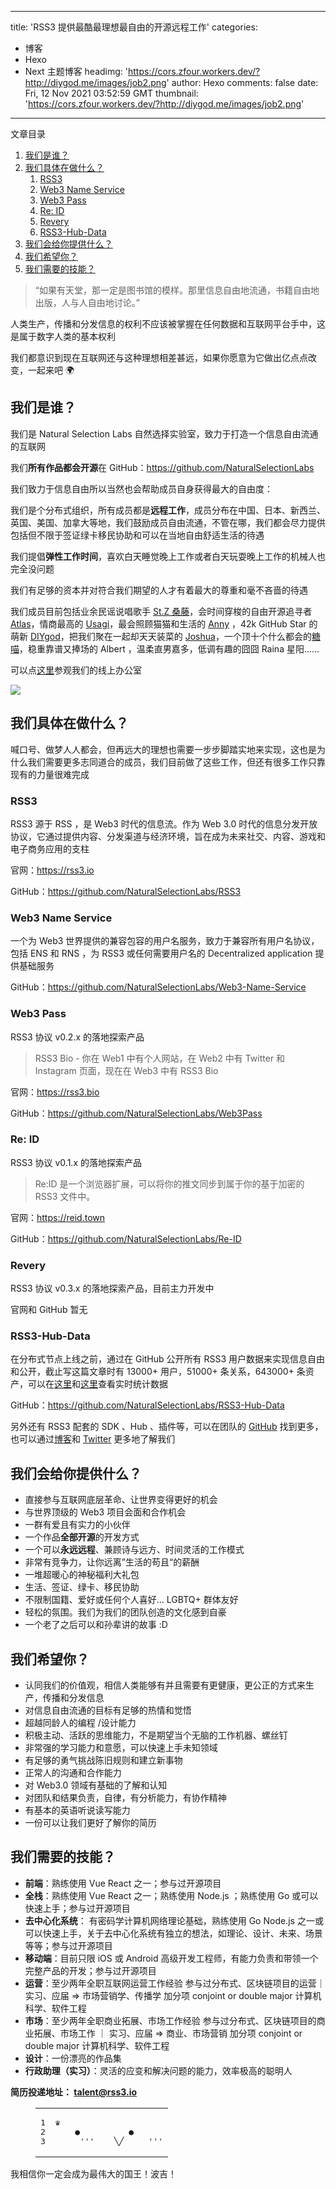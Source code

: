 
---
title: 'RSS3 提供最酷最理想最自由的开源远程工作'
categories: 
 - 博客
 - Hexo
 - Next 主题博客
headimg: 'https://cors.zfour.workers.dev/?http://diygod.me/images/job2.png'
author: Hexo
comments: false
date: Fri, 12 Nov 2021 03:52:59 GMT
thumbnail: 'https://cors.zfour.workers.dev/?http://diygod.me/images/job2.png'
---

<div>   
<div class="post-toc-content"><div class="post-toc-title">文章目录</div><ol class="nav"><li class="nav-item nav-level-2"><a class="nav-link" href="http://diygod.me/job/#%E6%88%91%E4%BB%AC%E6%98%AF%E8%B0%81%EF%BC%9F"><span class="nav-text">我们是谁？</span></a></li><li class="nav-item nav-level-2"><a class="nav-link" href="http://diygod.me/job/#%E6%88%91%E4%BB%AC%E5%85%B7%E4%BD%93%E5%9C%A8%E5%81%9A%E4%BB%80%E4%B9%88%EF%BC%9F"><span class="nav-text">我们具体在做什么？</span></a><ol class="nav-child"><li class="nav-item nav-level-3"><a class="nav-link" href="http://diygod.me/job/#RSS3"><span class="nav-text">RSS3</span></a></li><li class="nav-item nav-level-3"><a class="nav-link" href="http://diygod.me/job/#Web3-Name-Service"><span class="nav-text">Web3 Name Service</span></a></li><li class="nav-item nav-level-3"><a class="nav-link" href="http://diygod.me/job/#Web3-Pass"><span class="nav-text">Web3 Pass</span></a></li><li class="nav-item nav-level-3"><a class="nav-link" href="http://diygod.me/job/#Re-ID"><span class="nav-text">Re: ID</span></a></li><li class="nav-item nav-level-3"><a class="nav-link" href="http://diygod.me/job/#Revery"><span class="nav-text">Revery</span></a></li><li class="nav-item nav-level-3"><a class="nav-link" href="http://diygod.me/job/#RSS3-Hub-Data"><span class="nav-text">RSS3-Hub-Data</span></a></li></ol></li><li class="nav-item nav-level-2"><a class="nav-link" href="http://diygod.me/job/#%E6%88%91%E4%BB%AC%E4%BC%9A%E7%BB%99%E4%BD%A0%E6%8F%90%E4%BE%9B%E4%BB%80%E4%B9%88%EF%BC%9F"><span class="nav-text">我们会给你提供什么？</span></a></li><li class="nav-item nav-level-2"><a class="nav-link" href="http://diygod.me/job/#%E6%88%91%E4%BB%AC%E5%B8%8C%E6%9C%9B%E4%BD%A0%EF%BC%9F"><span class="nav-text">我们希望你？</span></a></li><li class="nav-item nav-level-2"><a class="nav-link" href="http://diygod.me/job/#%E6%88%91%E4%BB%AC%E9%9C%80%E8%A6%81%E7%9A%84%E6%8A%80%E8%83%BD%EF%BC%9F"><span class="nav-text">我们需要的技能？</span></a></li></ol></div><blockquote><p>“如果有天堂，那一定是图书馆的模样。那里信息自由地流通，书籍自由地出版，人与人自由地讨论。”</p></blockquote><p>人类生产，传播和分发信息的权利不应该被掌握在任何数据和互联网平台手中，这是属于数字人类的基本权利</p><p>我们都意识到现在互联网还与这种理想相差甚远，如果你愿意为它做出亿点点改变，一起来吧 🌍</p><h2 id="我们是谁？"><a href="http://diygod.me/job/#%E6%88%91%E4%BB%AC%E6%98%AF%E8%B0%81%EF%BC%9F" class="headerlink" title="我们是谁？"></a>我们是谁？</h2><p>我们是 Natural Selection Labs 自然选择实验室，致力于打造一个信息自由流通的互联网</p><p>我们<strong>所有作品都会开源</strong>在 GitHub：<a target="_blank" rel="noopener" href="https://github.com/NaturalSelectionLabs">https://github.com/NaturalSelectionLabs</a></p><p>我们致力于信息自由所以当然也会帮助成员自身获得最大的自由度：</p><p>我们是个分布式组织，所有成员都是<strong>远程工作</strong>，成员分布在中国、日本、新西兰、英国、美国、加拿大等地，我们鼓励成员自由流通，不管在哪，我们都会尽力提供包括但不限于签证绿卡移民协助和可以在当地自由舒适生活的待遇</p><p>我们提倡<strong>弹性工作时间</strong>，喜欢白天睡觉晚上工作或者白天玩耍晚上工作的机械人也完全没问题</p><p>我们有足够的资本并对符合我们期望的人才有着最大的尊重和毫不吝啬的待遇</p><p>我们成员目前包括业余民谣说唱歌手 <a target="_blank" rel="noopener" href="https://music.163.com/#/artist?id=12701196">St.Z 桑藤</a>，会时间穿梭的自由开源追寻者 <a target="_blank" rel="noopener" href="https://atlasoin.xyz/">Atlas</a>，情商最高的 <a target="_blank" rel="noopener" href="https://tuzi.moe/">Usagi</a>，最会照顾猫猫和生活的 <a target="_blank" rel="noopener" href="http://zui-c.com/">Anny</a> ，42k GitHub Star 的萌新 <a target="_blank" rel="noopener" href="https://github.com/DIYgod">DIYgod</a>，把我们聚在一起却天天装菜的 <a target="_blank" rel="noopener" href="https://joshua.rss3.bio/">Joshua</a>，一个顶十个什么都会的<a target="_blank" rel="noopener" href="https://candinya.com/">糖喵</a>，稳重靠谱又捧场的 Albert ，温柔直男嘉多，低调有趣的囧囧 Raina 星阳……</p><p>可以点<a target="_blank" rel="noopener" href="https://gather.town/invite?token=qK0VM80sY7Aj0-hbBUCLaRt7qg6m55W2">这里</a>参观我们的线上办公室</p><p><picture><source srcset="/images/job2.webp" type="image/webp"><img loading="lazy" src="https://cors.zfour.workers.dev/?http://diygod.me/images/job2.png" referrerpolicy="no-referrer"></picture></p><span id="more"></span><h2 id="我们具体在做什么？"><a href="http://diygod.me/job/#%E6%88%91%E4%BB%AC%E5%85%B7%E4%BD%93%E5%9C%A8%E5%81%9A%E4%BB%80%E4%B9%88%EF%BC%9F" class="headerlink" title="我们具体在做什么？"></a>我们具体在做什么？</h2><p>喊口号、做梦人人都会，但再远大的理想也需要一步步脚踏实地来实现，这也是为什么我们需要更多志同道合的成员，我们目前做了这些工作，但还有很多工作只靠现有的力量很难完成</p><h3 id="RSS3"><a href="http://diygod.me/job/#RSS3" class="headerlink" title="RSS3"></a>RSS3</h3><p>RSS3 源于 RSS ，是 Web3 时代的信息流。作为 Web 3.0 时代的信息分发开放协议，它通过提供内容、分发渠道与经济环境，旨在成为未来社交、内容、游戏和电子商务应用的支柱</p><p>官网：<a target="_blank" rel="noopener" href="https://rss3.io/">https://rss3.io</a></p><p>GitHub：<a target="_blank" rel="noopener" href="https://github.com/NaturalSelectionLabs/RSS3">https://github.com/NaturalSelectionLabs/RSS3</a></p><h3 id="Web3-Name-Service"><a href="http://diygod.me/job/#Web3-Name-Service" class="headerlink" title="Web3 Name Service"></a>Web3 Name Service</h3><p>一个为 Web3 世界提供的兼容包容的用户名服务，致力于兼容所有用户名协议，包括 ENS 和 RNS ，为 RSS3 或任何需要用户名的 Decentralized application 提供基础服务</p><p>GitHub：<a target="_blank" rel="noopener" href="https://github.com/NaturalSelectionLabs/Web3-Name-Service">https://github.com/NaturalSelectionLabs/Web3-Name-Service</a></p><h3 id="Web3-Pass"><a href="http://diygod.me/job/#Web3-Pass" class="headerlink" title="Web3 Pass"></a>Web3 Pass</h3><p>RSS3 协议 v0.2.x 的落地探索产品</p><blockquote><p>RSS3 Bio - 你在 Web1 中有个人网站，在 Web2 中有 Twitter 和 Instagram 页面，现在在 Web3 中有 RSS3 Bio</p></blockquote><p>官网：<a target="_blank" rel="noopener" href="https://rss3.bio/">https://rss3.bio</a></p><p>GitHub：<a target="_blank" rel="noopener" href="https://github.com/NaturalSelectionLabs/Web3Pass">https://github.com/NaturalSelectionLabs/Web3Pass</a></p><h3 id="Re-ID"><a href="http://diygod.me/job/#Re-ID" class="headerlink" title="Re: ID"></a>Re: ID</h3><p>RSS3 协议 v0.1.x 的落地探索产品</p><blockquote><p>Re:ID 是一个浏览器扩展，可以将你的推文同步到属于你的基于加密的 RSS3 文件中。</p></blockquote><p>官网：<a target="_blank" rel="noopener" href="https://reid.town/">https://reid.town</a></p><p>GitHub：<a target="_blank" rel="noopener" href="https://github.com/NaturalSelectionLabs/Re-ID">https://github.com/NaturalSelectionLabs/Re-ID</a></p><h3 id="Revery"><a href="http://diygod.me/job/#Revery" class="headerlink" title="Revery"></a>Revery</h3><p>RSS3 协议 v0.3.x 的落地探索产品，目前主力开发中</p><p>官网和 GitHub 暂无</p><h3 id="RSS3-Hub-Data"><a href="http://diygod.me/job/#RSS3-Hub-Data" class="headerlink" title="RSS3-Hub-Data"></a>RSS3-Hub-Data</h3><p>在分布式节点上线之前，通过在 GitHub 公开所有 RSS3 用户数据来实现信息自由和公开，截止写这篇文章时有 13000+ 用户，51000+ 条关系，643000+ 条资产，可以在<a target="_blank" rel="noopener" href="https://dashboard.rss3.dev/">这里</a>和<a target="_blank" rel="noopener" href="https://github.com/NaturalSelectionLabs/RSS3-Hub-Data/blob/main/statistics/overall.json">这里</a>查看实时统计数据</p><p>GitHub：<a target="_blank" rel="noopener" href="https://github.com/NaturalSelectionLabs/RSS3-Hub-Data">https://github.com/NaturalSelectionLabs/RSS3-Hub-Data</a></p><p>另外还有 RSS3 配套的 SDK 、Hub 、插件等，可以在团队的 <a target="_blank" rel="noopener" href="https://github.com/NaturalSelectionLabs/RSS3">GitHub</a> 找到更多，也可以通过<a target="_blank" rel="noopener" href="https://www.notion.so/fcbc0cea4cc4487c88f1872066254bf3">博客</a>和 <a target="_blank" rel="noopener" href="https://twitter.com/rss3_">Twitter</a> 更多地了解我们</p><h2 id="我们会给你提供什么？"><a href="http://diygod.me/job/#%E6%88%91%E4%BB%AC%E4%BC%9A%E7%BB%99%E4%BD%A0%E6%8F%90%E4%BE%9B%E4%BB%80%E4%B9%88%EF%BC%9F" class="headerlink" title="我们会给你提供什么？"></a>我们会给你提供什么？</h2><ul><li>直接参与互联网底层革命、让世界变得更好的机会</li><li>与世界顶级的 Web3 项目会面和合作机会</li><li>一群有爱且有实力的小伙伴</li><li>一个作品<strong>全部开源</strong>的开发方式</li><li>一个可以<strong>永远远程</strong>、兼顾诗与远方、时间灵活的工作模式</li><li>非常有竞争力，让你远离”生活的苟且“的薪酬</li><li>一堆超暖心的神秘福利大礼包</li><li>生活、签证、绿卡、移民协助</li><li>不限制国籍、爱好或任何个人喜好… LGBTQ+ 群体友好</li><li>轻松的氛围。我们为我们的团队创造的文化感到自豪</li><li>一个老了之后可以和孙辈讲的故事 :D</li></ul><h2 id="我们希望你？"><a href="http://diygod.me/job/#%E6%88%91%E4%BB%AC%E5%B8%8C%E6%9C%9B%E4%BD%A0%EF%BC%9F" class="headerlink" title="我们希望你？"></a>我们希望你？</h2><ul><li>认同我们的价值观，相信人类能够有并且需要有更健康，更公正的方式来生产，传播和分发信息</li><li>对信息自由流通的目标有足够的热情和觉悟</li><li>超越同龄人的编程 /设计能力</li><li>积极主动、活跃的思维能力，不是期望当个无脑的工作机器、螺丝钉</li><li>非常强的学习能力和意愿，可以快速上手未知领域</li><li>有足够的勇气挑战陈旧规则和建立新事物</li><li>正常人的沟通和合作能力</li><li>对 Web3.0 领域有基础的了解和认知</li><li>对团队和结果负责，自律，有分析能力，有协作精神</li><li>有基本的英语听说读写能力</li><li>一份可以让我们更好了解你的简历</li></ul><h2 id="我们需要的技能？"><a href="http://diygod.me/job/#%E6%88%91%E4%BB%AC%E9%9C%80%E8%A6%81%E7%9A%84%E6%8A%80%E8%83%BD%EF%BC%9F" class="headerlink" title="我们需要的技能？"></a>我们需要的技能？</h2><ul><li><strong>前端</strong>：熟练使用 Vue React 之一；参与过开源项目</li><li><strong>全栈</strong>：熟练使用 Vue React 之一；熟练使用 Node.js ；熟练使用 Go 或可以快速上手；参与过开源项目</li><li><strong>去中心化系统</strong>： 有密码学计算机网络理论基础，熟练使用 Go Node.js 之一或可以快速上手，关于去中心化系统有独立的想法，如理论、设计、未来、场景等等；参与过开源项目</li><li><strong>移动端</strong>：目前只限 iOS 或 Android 高级开发工程师，有能力负责和带领一个完整产品的开发；参与过开源项目</li><li><strong>运营</strong>：至少两年全职互联网运营工作经验 参与过分布式、区块链项目的运营｜实习、应届 ⇒ 市场营销学、传播学 加分项 conjoint or double major 计算机科学、软件工程</li><li><strong>市场</strong>：至少两年全职商业拓展、市场工作经验 参与过分布式、区块链项目的商业拓展、市场工作 ｜ 实习、应届 ⇒ 商业、市场营销 加分项 conjoint or double major 计算机科学、软件工程</li><li><strong>设计</strong>：一份漂亮的作品集</li><li><strong>行政助理（实习）</strong>：灵活的应变和解决问题的能力，效率极高的聪明人</li></ul><p><strong>简历投递地址： <a href="http://diygod.me/cdn-cgi/l/email-protection#94b2b7a5a5a2afb2b7ada3afb2b7a5a4acafb2b7eca2a1afb2b7eca2f1afb2b7eca3a0afb2b7eca0a4afb2b7eca3a6afb2b7eca3a7afb2b7a5a5a1afb2b7eca7a7afb2b7a0a2afb2b7eca2adafb2b7a5a5a5af">talent@rss3.io</a></strong></p><figure class="highlight plaintext"><table><tbody><tr><td class="gutter"><pre><span class="line">1</span><br><span class="line">2</span><br><span class="line">3</span><br></pre></td><td class="code"><pre><span class="line">♛</span><br><span class="line">    ●          ●</span><br><span class="line">     '''    ╲╱     '''</span><br></pre></td></tr></tbody></table></figure><p>我相信你一定会成为最伟大的国王！波吉！</p>  
</div>
            
